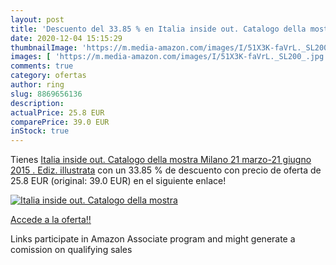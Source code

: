 ```yaml
---
layout: post
title: 'Descuento del 33.85 % en Italia inside out. Catalogo della mostra'
date: 2020-12-04 15:15:29
thumbnailImage: 'https://m.media-amazon.com/images/I/51X3K-faVrL._SL200_.jpg'
images: [ 'https://m.media-amazon.com/images/I/51X3K-faVrL._SL200_.jpg' ]
comments: true
category: ofertas
author: ring
slug: 8869656136
description:
actualPrice: 25.8 EUR
comparePrice: 39.0 EUR
inStock: true
---
```


Tienes [Italia inside out. Catalogo della mostra  Milano  21 marzo-21 giugno 2015 . Ediz. illustrata](https://www.amazon.it/dp/8869656136/?tag=tolees00-21) con un 33.85 % de descuento con precio de oferta de 25.8 EUR (original: 39.0 EUR) en el siguiente enlace!

[![Italia inside out. Catalogo della mostra](https://m.media-amazon.com/images/I/51X3K-faVrL._SL200_.jpg)](https://www.amazon.it/dp/8869656136/?tag=tolees00-21)

[Accede a la oferta!!](https://www.amazon.it/dp/8869656136/?tag=tolees00-21)

Links participate in Amazon Associate program and might generate a comission on qualifying sales


